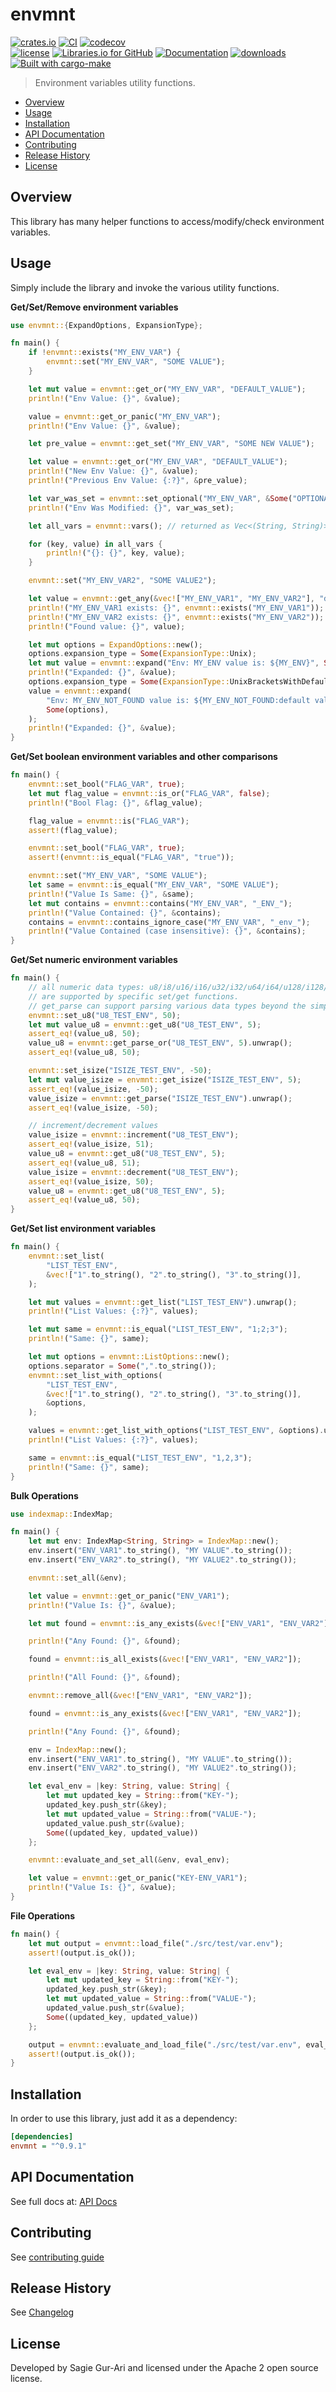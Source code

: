 # envmnt

[![crates.io](https://img.shields.io/crates/v/envmnt.svg)](https://crates.io/crates/envmnt) [![CI](https://github.com/sagiegurari/envmnt/workflows/CI/badge.svg?branch=master)](https://github.com/sagiegurari/envmnt/actions) [![codecov](https://codecov.io/gh/sagiegurari/envmnt/branch/master/graph/badge.svg)](https://codecov.io/gh/sagiegurari/envmnt)<br>
[![license](https://img.shields.io/crates/l/envmnt.svg)](https://github.com/sagiegurari/envmnt/blob/master/LICENSE) [![Libraries.io for GitHub](https://img.shields.io/librariesio/github/sagiegurari/envmnt.svg)](https://libraries.io/cargo/envmnt) [![Documentation](https://docs.rs/envmnt/badge.svg)](https://docs.rs/crate/envmnt/) [![downloads](https://img.shields.io/crates/d/envmnt.svg)](https://crates.io/crates/envmnt)<br>
[![Built with cargo-make](https://sagiegurari.github.io/cargo-make/assets/badges/cargo-make.svg)](https://sagiegurari.github.io/cargo-make)

> Environment variables utility functions.

* [Overview](#overview)
* [Usage](#usage)
* [Installation](#installation)
* [API Documentation](https://sagiegurari.github.io/envmnt/)
* [Contributing](.github/CONTRIBUTING.md)
* [Release History](CHANGELOG.md)
* [License](#license)

<a name="overview"></a>
## Overview
This library has many helper functions to access/modify/check environment variables.

<a name="usage"></a>
## Usage
Simply include the library and invoke the various utility functions.

**Get/Set/Remove environment variables**

<!--{ "examples/modify.rs" | lines: 2 | code: rust }-->
```rust
use envmnt::{ExpandOptions, ExpansionType};

fn main() {
    if !envmnt::exists("MY_ENV_VAR") {
        envmnt::set("MY_ENV_VAR", "SOME VALUE");
    }

    let mut value = envmnt::get_or("MY_ENV_VAR", "DEFAULT_VALUE");
    println!("Env Value: {}", &value);

    value = envmnt::get_or_panic("MY_ENV_VAR");
    println!("Env Value: {}", &value);

    let pre_value = envmnt::get_set("MY_ENV_VAR", "SOME NEW VALUE");

    let value = envmnt::get_or("MY_ENV_VAR", "DEFAULT_VALUE");
    println!("New Env Value: {}", &value);
    println!("Previous Env Value: {:?}", &pre_value);

    let var_was_set = envmnt::set_optional("MY_ENV_VAR", &Some("OPTIONAL VALUE"));
    println!("Env Was Modified: {}", var_was_set);

    let all_vars = envmnt::vars(); // returned as Vec<(String, String)>

    for (key, value) in all_vars {
        println!("{}: {}", key, value);
    }

    envmnt::set("MY_ENV_VAR2", "SOME VALUE2");

    let value = envmnt::get_any(&vec!["MY_ENV_VAR1", "MY_ENV_VAR2"], "default");
    println!("MY_ENV_VAR1 exists: {}", envmnt::exists("MY_ENV_VAR1"));
    println!("MY_ENV_VAR2 exists: {}", envmnt::exists("MY_ENV_VAR2"));
    println!("Found value: {}", value);

    let mut options = ExpandOptions::new();
    options.expansion_type = Some(ExpansionType::Unix);
    let mut value = envmnt::expand("Env: MY_ENV value is: ${MY_ENV}", Some(options));
    println!("Expanded: {}", &value);
    options.expansion_type = Some(ExpansionType::UnixBracketsWithDefaults);
    value = envmnt::expand(
        "Env: MY_ENV_NOT_FOUND value is: ${MY_ENV_NOT_FOUND:default value}",
        Some(options),
    );
    println!("Expanded: {}", &value);
}
```
<!--{ end }-->

**Get/Set boolean environment variables and other comparisons**

<!--{ "examples/boolean.rs" | lines: 3 | code: rust }-->
```rust
fn main() {
    envmnt::set_bool("FLAG_VAR", true);
    let mut flag_value = envmnt::is_or("FLAG_VAR", false);
    println!("Bool Flag: {}", &flag_value);

    flag_value = envmnt::is("FLAG_VAR");
    assert!(flag_value);

    envmnt::set_bool("FLAG_VAR", true);
    assert!(envmnt::is_equal("FLAG_VAR", "true"));

    envmnt::set("MY_ENV_VAR", "SOME VALUE");
    let same = envmnt::is_equal("MY_ENV_VAR", "SOME VALUE");
    println!("Value Is Same: {}", &same);
    let mut contains = envmnt::contains("MY_ENV_VAR", "_ENV_");
    println!("Value Contained: {}", &contains);
    contains = envmnt::contains_ignore_case("MY_ENV_VAR", "_env_");
    println!("Value Contained (case insensitive): {}", &contains);
}
```
<!--{ end }-->


**Get/Set numeric environment variables**

<!--{ "examples/numeric.rs" | lines: 3 | code: rust }-->
```rust
fn main() {
    // all numeric data types: u8/i8/u16/i16/u32/i32/u64/i64/u128/i128/f32/f64/isize/usize
    // are supported by specific set/get functions.
    // get_parse can support parsing various data types beyond the simple numeric getters.
    envmnt::set_u8("U8_TEST_ENV", 50);
    let mut value_u8 = envmnt::get_u8("U8_TEST_ENV", 5);
    assert_eq!(value_u8, 50);
    value_u8 = envmnt::get_parse_or("U8_TEST_ENV", 5).unwrap();
    assert_eq!(value_u8, 50);

    envmnt::set_isize("ISIZE_TEST_ENV", -50);
    let mut value_isize = envmnt::get_isize("ISIZE_TEST_ENV", 5);
    assert_eq!(value_isize, -50);
    value_isize = envmnt::get_parse("ISIZE_TEST_ENV").unwrap();
    assert_eq!(value_isize, -50);

    // increment/decrement values
    value_isize = envmnt::increment("U8_TEST_ENV");
    assert_eq!(value_isize, 51);
    value_u8 = envmnt::get_u8("U8_TEST_ENV", 5);
    assert_eq!(value_u8, 51);
    value_isize = envmnt::decrement("U8_TEST_ENV");
    assert_eq!(value_isize, 50);
    value_u8 = envmnt::get_u8("U8_TEST_ENV", 5);
    assert_eq!(value_u8, 50);
}
```
<!--{ end }-->

**Get/Set list environment variables**

<!--{ "examples/list.rs" | lines: 3 | code: rust }-->
```rust
fn main() {
    envmnt::set_list(
        "LIST_TEST_ENV",
        &vec!["1".to_string(), "2".to_string(), "3".to_string()],
    );

    let mut values = envmnt::get_list("LIST_TEST_ENV").unwrap();
    println!("List Values: {:?}", values);

    let mut same = envmnt::is_equal("LIST_TEST_ENV", "1;2;3");
    println!("Same: {}", same);

    let mut options = envmnt::ListOptions::new();
    options.separator = Some(",".to_string());
    envmnt::set_list_with_options(
        "LIST_TEST_ENV",
        &vec!["1".to_string(), "2".to_string(), "3".to_string()],
        &options,
    );

    values = envmnt::get_list_with_options("LIST_TEST_ENV", &options).unwrap();
    println!("List Values: {:?}", values);

    same = envmnt::is_equal("LIST_TEST_ENV", "1,2,3");
    println!("Same: {}", same);
}
```
<!--{ end }-->

**Bulk Operations**

<!--{ "examples/bulk.rs" | lines: 2 | code: rust }-->
```rust
use indexmap::IndexMap;

fn main() {
    let mut env: IndexMap<String, String> = IndexMap::new();
    env.insert("ENV_VAR1".to_string(), "MY VALUE".to_string());
    env.insert("ENV_VAR2".to_string(), "MY VALUE2".to_string());

    envmnt::set_all(&env);

    let value = envmnt::get_or_panic("ENV_VAR1");
    println!("Value Is: {}", &value);

    let mut found = envmnt::is_any_exists(&vec!["ENV_VAR1", "ENV_VAR2"]);

    println!("Any Found: {}", &found);

    found = envmnt::is_all_exists(&vec!["ENV_VAR1", "ENV_VAR2"]);

    println!("All Found: {}", &found);

    envmnt::remove_all(&vec!["ENV_VAR1", "ENV_VAR2"]);

    found = envmnt::is_any_exists(&vec!["ENV_VAR1", "ENV_VAR2"]);

    println!("Any Found: {}", &found);

    env = IndexMap::new();
    env.insert("ENV_VAR1".to_string(), "MY VALUE".to_string());
    env.insert("ENV_VAR2".to_string(), "MY VALUE2".to_string());

    let eval_env = |key: String, value: String| {
        let mut updated_key = String::from("KEY-");
        updated_key.push_str(&key);
        let mut updated_value = String::from("VALUE-");
        updated_value.push_str(&value);
        Some((updated_key, updated_value))
    };

    envmnt::evaluate_and_set_all(&env, eval_env);

    let value = envmnt::get_or_panic("KEY-ENV_VAR1");
    println!("Value Is: {}", &value);
}
```
<!--{ end }-->

**File Operations**

<!--{ "examples/file.rs" | lines: 3 | code: rust }-->
```rust
fn main() {
    let mut output = envmnt::load_file("./src/test/var.env");
    assert!(output.is_ok());

    let eval_env = |key: String, value: String| {
        let mut updated_key = String::from("KEY-");
        updated_key.push_str(&key);
        let mut updated_value = String::from("VALUE-");
        updated_value.push_str(&value);
        Some((updated_key, updated_value))
    };

    output = envmnt::evaluate_and_load_file("./src/test/var.env", eval_env);
    assert!(output.is_ok());
}
```
<!--{ end }-->

<a name="installation"></a>
## Installation
In order to use this library, just add it as a dependency:

```ini
[dependencies]
envmnt = "^0.9.1"
```

## API Documentation
See full docs at: [API Docs](https://sagiegurari.github.io/envmnt/)

## Contributing
See [contributing guide](.github/CONTRIBUTING.md)

<a name="history"></a>
## Release History

See [Changelog](CHANGELOG.md)

<a name="license"></a>
## License
Developed by Sagie Gur-Ari and licensed under the Apache 2 open source license.
